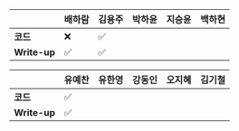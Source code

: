 |              | 배하람             | 김용주             | 박하윤 | 지승윤 | 백하현 |
| ------------ | ------------------ | ------------------ | ------ | ------ | ------ |
| **코드**     | :x:                | :white_check_mark: |        |        |        |
| **Write-up** | :white_check_mark: | :white_check_mark: |        |        |        |

|              | 유예찬 | 유한영 | 강동인 | 오지혜 | 김기철 |
| ------------ | ------ | ------ | ------ | ------ | ------ |
| **코드**     |:white_check_mark:|        |        |        |        |
| **Write-up** |:white_check_mark:|        |        |        |        |
